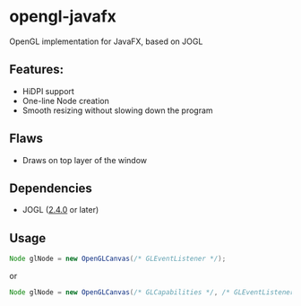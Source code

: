 # opengl-javafx

OpenGL implementation for JavaFX, based on JOGL

## Features:
  - HiDPI support
  - One-line Node creation
  - Smooth resizing without slowing down the program
  
## Flaws
  - Draws on top layer of the window
  
## Dependencies
  - JOGL ([2.4.0](https://jogamp.org/deployment/v2.4.0-rc-20200115/fat/jogamp-fat.jar) or later)
  
## Usage
  
  ```java
  Node glNode = new OpenGLCanvas(/* GLEventListener */);
  ```
  or
  ```java
  Node glNode = new OpenGLCanvas(/* GLCapabilities */, /* GLEventListener */);
  ```

